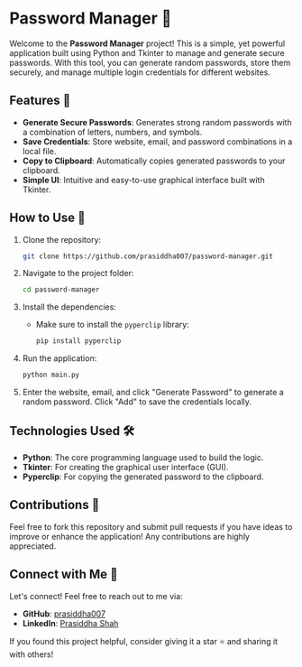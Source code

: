 # Password Manager 🔐

Welcome to the **Password Manager** project! This is a simple, yet powerful application built using Python and Tkinter to manage and generate secure passwords. With this tool, you can generate random passwords, store them securely, and manage multiple login credentials for different websites.

## Features 🌟

- **Generate Secure Passwords**: Generates strong random passwords with a combination of letters, numbers, and symbols.
- **Save Credentials**: Store website, email, and password combinations in a local file.
- **Copy to Clipboard**: Automatically copies generated passwords to your clipboard.
- **Simple UI**: Intuitive and easy-to-use graphical interface built with Tkinter.

## How to Use 🚀

1. Clone the repository:
   ```bash
   git clone https://github.com/prasiddha007/password-manager.git
   ```

2. Navigate to the project folder:
   ```bash
   cd password-manager
   ```

3. Install the dependencies:
   - Make sure to install the `pyperclip` library:
     ```bash
     pip install pyperclip
     ```

4. Run the application:
   ```bash
   python main.py
   ```

5. Enter the website, email, and click "Generate Password" to generate a random password. Click "Add" to save the credentials locally.

## Technologies Used 🛠️

- **Python**: The core programming language used to build the logic.
- **Tkinter**: For creating the graphical user interface (GUI).
- **Pyperclip**: For copying the generated password to the clipboard.

## Contributions 🤝

Feel free to fork this repository and submit pull requests if you have ideas to improve or enhance the application! Any contributions are highly appreciated.

## Connect with Me 💬

Let's connect! Feel free to reach out to me via:

- **GitHub**: [prasiddha007](https://github.com/prasiddha007)
- **LinkedIn**: [Prasiddha Shah](https://www.linkedin.com/in/prasiddhashah/)

If you found this project helpful, consider giving it a star ⭐ and sharing it with others!
